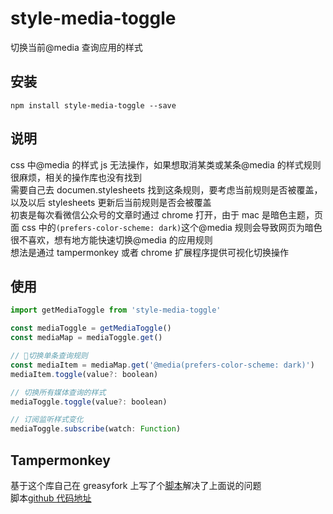 # style-media-toggle

切换当前@media 查询应用的样式

## 安装

```
npm install style-media-toggle --save
```

## 说明

css 中@media 的样式 js 无法操作，如果想取消某类或某条@media 的样式规则很麻烦，相关的操作库也没有找到  
需要自己去 documen.stylesheets 找到这条规则，要考虑当前规则是否被覆盖，以及以后 stylesheets 更新后当前规则是否会被覆盖  
初衷是每次看微信公众号的文章时通过 chrome 打开，由于 mac 是暗色主题，页面 css 中的`(prefers-color-scheme: dark)`这个@media 规则会导致网页为暗色很不喜欢，想有地方能快速切换@media 的应用规则  
想法是通过 tampermonkey 或者 chrome 扩展程序提供可视化切换操作

## 使用

```js
import getMediaToggle from 'style-media-toggle'

const mediaToggle = getMediaToggle()
const mediaMap = mediaToggle.get()

// 切换单条查询规则
const mediaItem = mediaMap.get('@media(prefers-color-scheme: dark)')
mediaItem.toggle(value?: boolean)

// 切换所有媒体查询的样式
mediaToggle.toggle(value?: boolean)

// 订阅监听样式变化
mediaToggle.subscribe(watch: Function)
```

## Tampermonkey

基于这个库自己在 greasyfork 上写了个[脚本](https://greasyfork.org/scripts/396483)解决了上面说的问题  
脚本[github 代码地址](https://github.com/TaumuLu/Record/blob/master/Snippet/tampermonkey/themeScript.js)
